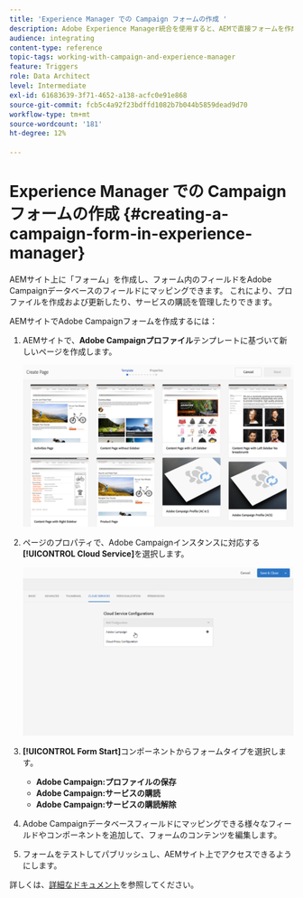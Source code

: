```yaml
---
title: 'Experience Manager での Campaign フォームの作成 '
description: Adobe Experience Manager統合を使用すると、AEMで直接フォームを作成して、プロファイルを作成および更新したり、購読を管理したりできます。
audience: integrating
content-type: reference
topic-tags: working-with-campaign-and-experience-manager
feature: Triggers
role: Data Architect
level: Intermediate
exl-id: 61683639-3f71-4652-a138-acfc0e91e868
source-git-commit: fcb5c4a92f23bdffd1082b7b044b5859dead9d70
workflow-type: tm+mt
source-wordcount: '181'
ht-degree: 12%

---
```


# Experience Manager での Campaign フォームの作成 {#creating-a-campaign-form-in-experience-manager}

AEMサイト上に「フォーム」を作成し、フォーム内のフィールドをAdobe Campaignデータベースのフィールドにマッピングできます。 これにより、プロファイルを作成および更新したり、サービスの購読を管理したりできます。

AEMサイトでAdobe Campaignフォームを作成するには：

1. AEMサイトで、**Adobe Campaignプロファイル**&#x200B;テンプレートに基づいて新しいページを作成します。

   ![](assets/aem_content_forms.png)

1. ページのプロパティで、Adobe Campaignインスタンスに対応する&#x200B;**[!UICONTROL Cloud Service]**&#x200B;を選択します。

   ![](assets/aem_content_forms_2.png)

1. **[!UICONTROL Form Start]**&#x200B;コンポーネントからフォームタイプを選択します。

   * **Adobe Campaign:プロファイルの保存**
   * **Adobe Campaign:サービスの購読**
   * **Adobe Campaign:サービスの購読解除**

1. Adobe Campaignデータベースフィールドにマッピングできる様々なフィールドやコンポーネントを追加して、フォームのコンテンツを編集します。
1. フォームをテストしてパブリッシュし、AEMサイト上でアクセスできるようにします。

詳しくは、[詳細なドキュメント](https://experienceleague.adobe.com/docs/experience-manager-65/authoring/aem-adobe-campaign/adobe-campaign-forms.html)を参照してください。
